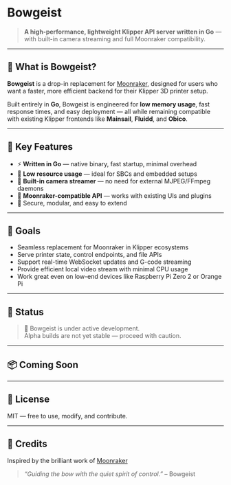 # Bowgeist

> **A high-performance, lightweight Klipper API server written in Go** — with built-in camera streaming and full Moonraker compatibility.

---

## 🔧 What is Bowgeist?

**Bowgeist** is a drop-in replacement for [Moonraker](https://github.com/Arksine/moonraker), designed for users who want a faster, more efficient backend for their Klipper 3D printer setup.

Built entirely in **Go**, Bowgeist is engineered for **low memory usage**, fast response times, and easy deployment — all while remaining compatible with existing Klipper frontends like **Mainsail**, **Fluidd**, and **Obico**.

---

## 🎯 Key Features

- ⚡ **Written in Go** — native binary, fast startup, minimal overhead
- 🧠 **Low resource usage** — ideal for SBCs and embedded setups
- 🎥 **Built-in camera streamer** — no need for external MJPEG/FFmpeg daemons
- 🔁 **Moonraker-compatible API** — works with existing UIs and plugins
- 🔐 Secure, modular, and easy to extend

---

## 🚀 Goals

- Seamless replacement for Moonraker in Klipper ecosystems  
- Serve printer state, control endpoints, and file APIs  
- Support real-time WebSocket updates and G-code streaming  
- Provide efficient local video stream with minimal CPU usage  
- Work great even on low-end devices like Raspberry Pi Zero 2 or Orange Pi

---

## 🧪 Status

> 🚧 Bowgeist is under active development.  
> Alpha builds are not yet stable — proceed with caution.

---

## 📦 Coming Soon


---

## 📜 License

MIT — free to use, modify, and contribute.

---

## 🙏 Credits

Inspired by the brilliant work of [Moonraker](https://github.com/Arksine/moonraker)

> _“Guiding the bow with the quiet spirit of control.”_ – Bowgeist
